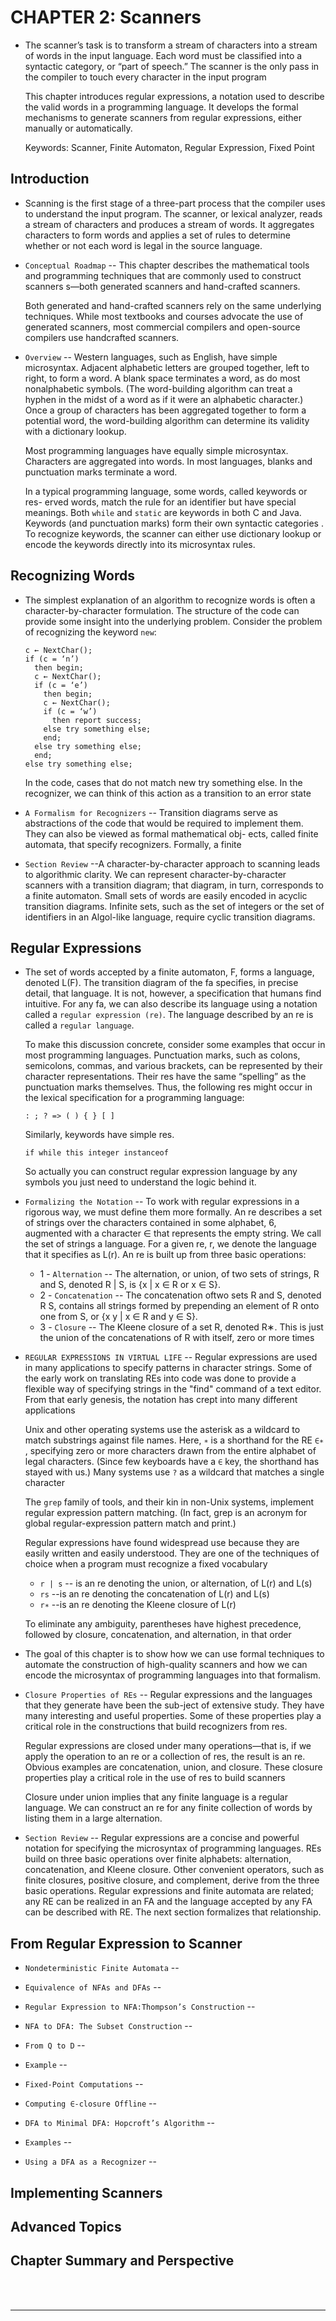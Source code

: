 # CHAPTER 2: Scanners

- The scanner’s task is to transform a stream of characters into a stream of
words in the input language. Each word must be classified into a syntactic
category, or “part of speech.” The scanner is the only pass in the compiler
to touch every character in the input program

  This chapter introduces regular expressions, a notation used to describe
the valid words in a programming language. It develops the formal mechanisms to generate scanners from regular expressions, either manually or
automatically.

  Keywords: Scanner, Finite Automaton, Regular Expression, Fixed Point

## Introduction

- Scanning is the first stage of a three-part process that the compiler uses
to understand the input program. The scanner, or lexical analyzer, reads a
stream of characters and produces a stream of words. It aggregates characters to form words and applies a set of rules to determine whether or not each
word is legal in the source language.

- `Conceptual Roadmap` -- This chapter describes the mathematical tools and programming techniques
that are commonly used to construct scanners s—both generated scanners
and hand-crafted scanners.

  Both generated and hand-crafted scanners rely on the same underlying techniques. While most textbooks and courses advocate the use of generated
scanners, most commercial compilers and open-source compilers use handcrafted scanners.

- `Overview` -- Western languages, such as English, have simple microsyntax. Adjacent
alphabetic letters are grouped together, left to right, to form a word.
A blank space terminates a word, as do most nonalphabetic symbols. (The
word-building algorithm can treat a hyphen in the midst of a word as
if it were an alphabetic character.) Once a group of characters has been
aggregated together to form a potential word, the word-building algorithm
can determine its validity with a dictionary lookup.

  Most programming languages have equally simple microsyntax. Characters
are aggregated into words. In most languages, blanks and punctuation marks
terminate a word.

  In a typical programming language, some words, called keywords or res- erved words, match the rule for an identifier but have special meanings. Both `while` and `static` are keywords in both C and Java. Keywords (and punctuation marks) form their own syntactic categories . To recognize keywords, the scanner can either use dictionary
lookup or encode the keywords directly into its microsyntax rules.

## Recognizing Words

- The simplest explanation of an algorithm to recognize words is often a
character-by-character formulation. The structure of the code can provide
some insight into the underlying problem. Consider the problem of recognizing the keyword `new`:
  ```
  c ← NextChar();
  if (c = ‘n’)
    then begin;
    c ← NextChar();
    if (c = ‘e’)
      then begin;
      c ← NextChar();
      if (c = ‘w’)
        then report success;
      else try something else;
      end;
    else try something else;
    end;
  else try something else;
  ```
  In the code, cases that do not
match new try something else. In the recognizer, we can think of this action
as a transition to an error state

- `A Formalism for Recognizers` -- Transition diagrams serve as abstractions of the code that would be required
to implement them. They can also be viewed as formal mathematical obj- ects, called finite automata, that specify recognizers. Formally, a finite

- `Section Review` --A character-by-character approach to scanning leads to algorithmic clarity. We can represent character-by-character scanners with a transition
diagram; that diagram, in turn, corresponds to a finite automaton. Small
sets of words are easily encoded in acyclic transition diagrams. Infinite
sets, such as the set of integers or the set of identifiers in an Algol-like
language, require cyclic transition diagrams.

## Regular Expressions

- The set of words accepted by a finite automaton, F, forms a language,
denoted L(F). The transition diagram of the fa specifies, in precise detail,
that language. It is not, however, a specification that humans find intuitive.
For any fa, we can also describe its language using a notation called a `regular expression (re)`. The language described by an re is called a `regular
language`.

  To make this discussion concrete, consider some examples that occur in most
programming languages. Punctuation marks, such as colons, semicolons,
commas, and various brackets, can be represented by their character representations. Their res have the same “spelling” as the punctuation marks
themselves. Thus, the following res might occur in the lexical specification
for a programming language:
  ```
  : ; ? => ( ) { } [ ]
  ```
  Similarly, keywords have simple res.
  ```
  if while this integer instanceof
  ```
  So actually you can construct regular expression language by any symbols you just need to understand the logic behind it.

- `Formalizing the Notation` -- To work with regular expressions in a rigorous way, we must define them
more formally. An re describes a set of strings over the characters contained
in some alphabet, 6, augmented with a character ∈ that represents the empty
string. We call the set of strings a language. For a given re, r, we denote
the language that it specifies as L(r). An re is built up from three basic
operations:
  - 1 - `Alternation` -- The alternation, or union, of two sets of strings, R and S,
denoted R | S, is {x | x ∈ R or x ∈ S}.
  - 2 - `Concatenation` -- The concatenation oftwo sets R and S, denoted R S,
contains all strings formed by prepending an element of R onto one
from S, or {x y | x ∈ R and y ∈ S}.
  - 3 - `Closure` -- The Kleene closure of a set R, denoted R∗. This is
just the union of the concatenations of R with itself, zero or more times

- `REGULAR EXPRESSIONS IN VIRTUAL LIFE` --  Regular expressions are used in many applications to specify patterns in
character strings. Some of the early work on translating REs into code was
done to provide a flexible way of specifying strings in the "find" command
of a text editor. From that early genesis, the notation has crept into many
different applications

  Unix and other operating systems use the asterisk as a wildcard to match
substrings against file names. Here, `∗` is a shorthand for the RE `∈∗`
, specifying zero or more characters drawn from the entire alphabet of legal
characters. (Since few keyboards have a `∈` key, the shorthand has stayed
with us.) Many systems use `?` as a wildcard that matches a single character

  The `grep` family of tools, and their kin in non-Unix systems, implement
regular expression pattern matching. (In fact, grep is an acronym for global
regular-expression pattern match and print.)

  Regular expressions have found widespread use because they are easily
written and easily understood. They are one of the techniques of choice
when a program must recognize a fixed vocabulary
  - `r | s` -- is an re denoting the union, or alternation, of L(r) and L(s)
  - `rs` --is an re denoting the concatenation of L(r) and L(s)
  - `r∗` --is an re denoting the Kleene closure of L(r)
  
  To eliminate any ambiguity, parentheses have highest precedence, followed
by closure, concatenation, and alternation, in that order

- The goal of this chapter is to show how we can use formal techniques to
automate the construction of high-quality scanners and how we can encode
the microsyntax of programming languages into that formalism. 

- `Closure Properties of REs` -- Regular expressions and the languages that they generate have been the sub-ject of extensive study. They have many interesting and useful properties.
Some of these properties play a critical role in the constructions that build
recognizers from res.

  Regular expressions are closed under many operations—that is, if we apply
the operation to an re or a collection of res, the result is an re. Obvious
examples are concatenation, union, and closure. These closure properties play a critical role in the use of res to build scanners

  Closure under union implies that any finite language is a regular language.
We can construct an re for any finite collection of words by listing them
in a large alternation.

- `Section Review` -- Regular expressions are a concise and powerful notation for specifying
the microsyntax of programming languages. REs build on three basic
operations over finite alphabets: alternation, concatenation, and Kleene
closure. Other convenient operators, such as finite closures, positive
closure, and complement, derive from the three basic operations. Regular
expressions and finite automata are related; any RE can be realized in an
FA and the language accepted by any FA can be described with RE. The
next section formalizes that relationship.

## From Regular Expression to Scanner

- `Nondeterministic Finite Automata` --

- `Equivalence of NFAs and DFAs` -- 

- `Regular Expression to NFA:Thompson’s Construction` --

- `NFA to DFA: The Subset Construction` --

- `From Q to D` --

- `Example` --

- `Fixed-Point Computations` -- 

- `Computing ∈-closure Offline` --

- `DFA to Minimal DFA: Hopcroft’s Algorithm` --

- `Examples` --

- `Using a DFA as a Recognizer` --

## Implementing Scanners

## Advanced Topics

## Chapter Summary and Perspective

<br>
<Br>

---

<br>
<br>


